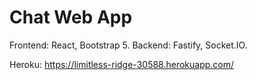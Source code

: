 # Chat Web App

Frontend: React, Bootstrap 5.
Backend: Fastify, Socket.IO.

Heroku: https://limitless-ridge-30588.herokuapp.com/